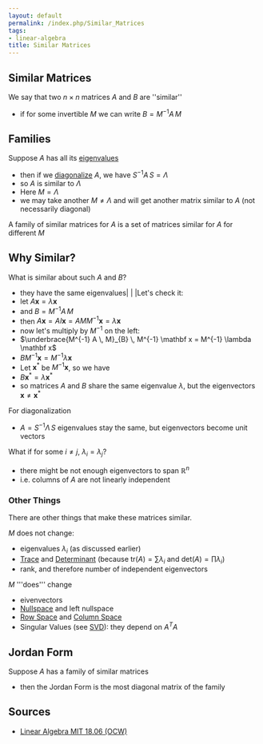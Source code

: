 ```yaml
---
layout: default
permalink: /index.php/Similar_Matrices
tags:
- linear-algebra
title: Similar Matrices
---
```

## Similar Matrices
We say that two $n \times n$ matrices $A$ and $B$ are ''similar''
- if for some invertible $M$ we can write $B = M^{-1} A \, M$




## Families
Suppose $A$ has all its [eigenvalues](Eigenvalues_and_Eigenvectors)
- then if we [diagonalize](Eigendecomposition) $A$, we have $S^{-1} A \, S = \Lambda$
- so $A$ is similar to $\Lambda$
- Here $M = \Lambda$ 
- we may take another $M \ne \Lambda$ and will get another matrix similar to $A$ (not necessarily diagonal)


A family of similar matrices for $A$ is a set of matrices similar for $A$ for different $M$ 



## Why Similar?
What is similar about such $A$ and $B$? 
- they have the same eigenvalues|   | |Let's check it:
- let $A \mathbf x = \lambda \mathbf x$
- and $B = M^{-1} A \, M$
- then $A \mathbf x = A I \mathbf x = A M M^{-1} \mathbf x = \lambda \mathbf x$
- now let's multiply by $M^{-1}$ on the left:
- $\underbrace{M^{-1} A \, M}_{B} \, M^{-1} \mathbf x = M^{-1} \lambda \mathbf x$
- $B M^{-1} \mathbf x = M^{-1} \lambda \mathbf x$
- Let $\mathbf x^*$ be $M^{-1} \mathbf x$, so we have 
- $B \mathbf x^* = \lambda \mathbf x^*$
- so matrices $A$ and $B$ share the same eigenvalue $\lambda$, but the eigenvectors $\mathbf x \ne \mathbf x^*$



For diagonalization
- $A = S^{-1} \Lambda \, S$ eigenvalues stay the same, but eigenvectors become unit vectors 


What if for some $i \ne j$, $\lambda_i = \lambda_j$?
- there might be not enough eigenvectors to span $\mathbb R^n$
- i.e. columns of $A$ are not linearly independent


### Other Things
There are other things that make these matrices similar.

$M$ does not change:
- eigenvalues $\lambda_i$ (as discussed earlier)
- [Trace](Trace_(Matrix)) and [Determinant](Determinant) (because $\text{tr}(A) = \sum \lambda_i$ and $\text{det}(A) = \prod \lambda_i$)
- rank, and therefore number of independent eigenvectors


$M$ '''does''' change
- eivenvectors
- [Nullspace](Nullspace) and left nullspace
- [Row Space](Row_Space) and [Column Space](Column_Space)
- Singular Values (see [SVD](SVD)): they depend on $A^T A$



## Jordan Form
Suppose $A$ has a family of similar matrices
- then the Jordan Form is the most diagonal matrix of the family


## Sources
- [Linear Algebra MIT 18.06 (OCW)](Linear_Algebra_MIT_18.06_(OCW))
